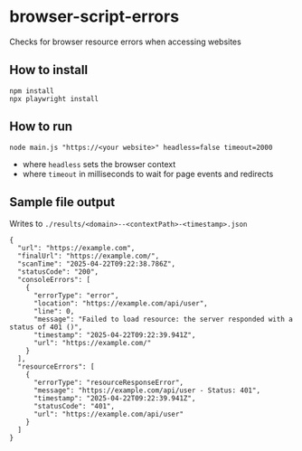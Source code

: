 # browser-script-errors
Checks for browser resource errors when accessing websites

## How to install

```
npm install
npx playwright install
```

## How to run

```
node main.js "https://<your website>" headless=false timeout=2000
```
- where `headless` sets the browser context
- where `timeout` in milliseconds to wait for page events and redirects

## Sample file output 
Writes to `./results/<domain>--<contextPath>-<timestamp>.json`

```
{
  "url": "https://example.com",
  "finalUrl": "https://example.com/",
  "scanTime": "2025-04-22T09:22:38.786Z",
  "statusCode": "200",
  "consoleErrors": [
    {
      "errorType": "error",
      "location": "https://example.com/api/user",
      "line": 0,
      "message": "Failed to load resource: the server responded with a status of 401 ()",
      "timestamp": "2025-04-22T09:22:39.941Z",
      "url": "https://example.com/"
    }
  ],
  "resourceErrors": [
    {
      "errorType": "resourceResponseError",
      "message": "https://example.com/api/user - Status: 401",
      "timestamp": "2025-04-22T09:22:39.941Z",
      "statusCode": "401",
      "url": "https://example.com/api/user"
    }
  ]
}

```
